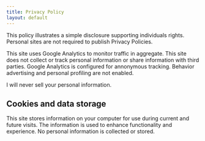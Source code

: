```yaml
---
title: Privacy Policy
layout: default
---
```

<aside>
    <p> This policy illustrates a simple disclosure supporting individuals rights. Personal sites are not required to publish Privacy Policies. </p>
</aside>

This site uses Google Analytics to monitor traffic in aggregate. This site does not collect or track personal information or share information with third parties. Google Analytics is configured for annonymous tracking. Behavior advertising and personal profiling are not enabled.

I will never sell your personal information.

## Cookies and data storage

This site stores information on your computer for use during current and future visits. The information is used to enhance functionality and experience. No personal information is collected or stored.